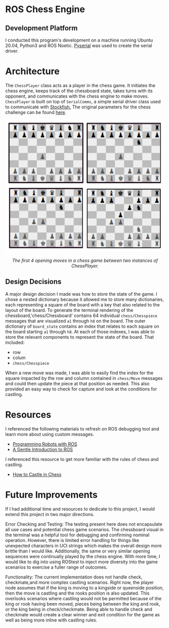 # ROS Chess Engine
## Development Platform
I conducted this program's development on a machine running Ubuntu 20.04, Python3 and ROS Noetic.  [Pyserial](https://pyserial.readthedocs.io/en/latest/pyserial.html) was used to create the serial driver.

# Architecture
The `ChessPlayer` class acts as a player in the chess game. It initiates the chess engine, keeps track of the chessboard state, takes turns with its opponent, and communicates with the chess engine to make moves. `ChessPlayer` is built on top of `SerialComms`, a simple serial driver class used to communicate with [Stockfish.](https://stockfishchess.org/) The original parameters for the chess challenge can be found [here](https://github.com/WHOIGit/ros-chess-challenge).

<p align="center">
  <img width="580" height="420" src="https://github.com/amfry/sp23-ros-chess-challenge/blob/main/docs/chess_opening_seq.png">
</p>
<p <p align="center">
  <em>The first 4 opening moves in a chess game between two instances of ChessPlayer.</em>
</p>

## Design Decisions
A major design decision I made was how to store the state of the game.  I chose a nested dictionary because it allowed me to store many dictionaries, each representing a square of the board with a key that also related to the layout of the board. To generate the terminal rendering of the chessboard,'chess/Chessboard' contains 64 individual `chess/Chesspiece` messages that are visualized `a1` through `h8` on the board. The outer dictionary of `board_state` contains an index that relates to each square on the board starting `a1` through `h8`. At each of those indexes, I was able to store the relevant components to represent the state of the board. That included: 
  - row
  - colum
  - `chess/Chesspiece`
  
  When a new move was made, I was able to easily find the index for the square impacted by the row and column contained in `chess/Move` messages and could then update the piece at that position as needed. This also provided an easy way to check for capture and look at the conditions for castling.

# Resources
I referenced the following materials to refresh on ROS debugging tool and learn more about using custom messages.
- [Programming Robots with ROS](https://www.oreilly.com/library/view/programming-robots-with/9781449325480/)
- [A Gentle Introduction to ROS](https://jokane.net/agitr/) 

I referenced this resource to get more familiar with the rules of chess and castling.
- [How to Castle in Chess](https://www.chess.com/article/view/how-to-castle-in-chess)

# Future Improvements
If I had additional time and resources to dedicate to this project, I would extend this project in two major directions.

Error Checking and Testing: The testing present here does not encapsulate all use cases and potential chess game scenarios. The chessboard visual in the terminal was a helpful tool for debugging and confirming nominal operation. However, there is limited error handling for things like unexpected characters in UCI strings which makes the overall design more brittle than I would like. Additionally, the same or very similar opening sequences were continually played by the chess engine. With more time, I would like to dig into using ROStest to inject more diversity into the game scenarios to exercise a fuller range of outcomes.

Functionality: The current implementation does not handle check, checkmate,and more complex castling scenarios. Right now, the player node assumes that if the king is moving to a kingside or queenside position, then the move is castling and the rooks position is also updated. This overlooks scenarios where castling would not be permitted because of the king or rook having been moved, pieces being between the king and rook, or the king being in check/checkmate. Being able to handle check and checkmate would create a clear winner and exit condition for the game as well as being more inline with castling rules.
